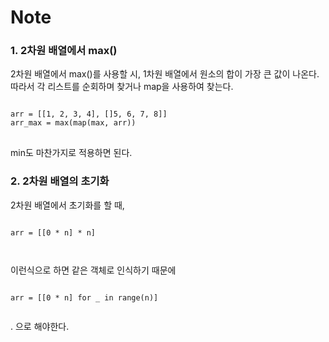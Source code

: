 # Note

### 1. 2차원 배열에서 max()
2차원 배열에서 max()를 사용할 시, 1차원 배열에서 원소의 합이 가장 큰 값이 나온다. 
따라서 각 리스트를 순회하며 찾거나 map을 사용하여 찾는다.

<pre>
<code>
arr = [[1, 2, 3, 4], []5, 6, 7, 8]]
arr_max = max(map(max, arr))
</code>
</pre>

min도 마찬가지로 적용하면 된다.

### 2. 2차원 배열의 초기화
2차원 배열에서 초기화를 할 때,   
<pre>
<code>
arr = [[0 * n] * n]
</pre>
</code>    
이런식으로 하면 같은 객체로 인식하기 때문에    
<pre>
<code>
arr = [[0 * n] for _ in range(n)]
</pre>
</code>.   
으로 해야한다.   